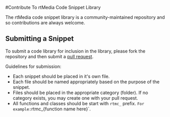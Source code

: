 #Contribute To rtMedia Code Snippet Library

The rtMedia code snippet library is a community-maintained repository and so contributions are always welcome.

## Submitting a Snippet

To submit a code library for inclusion in the library, please fork the repository and then submit a [pull request](http://pippinsplugins.com/submitting-your-first-pull-request/).

Guidelines for submission:

- Each snippet should be placed in it's own file.
- Each file should be named appropriately based on the purpose of the snippet.
- Files should be placed in the appropriate category (folder). If no category exists, you may create one with your pull request.
- All functions and classes should be start with `rtmc_` prefix. ` For example: `rtmc_{function name here}`.
